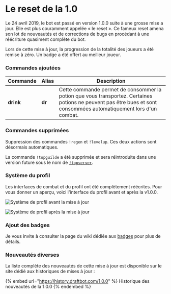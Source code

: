 # Le reset de la 1.0

Le 24 avril 2019, le bot est passé en version 1.0.0 suite à une grosse mise a jour. Elle est plus couramment appelée « le reset ». Ce fameux reset amena son lot de nouveautés et de corrections de bugs en procédant à une réécriture quasiment complète du bot.

Lors de cette mise à jour, la progression de la totalité des joueurs a été remise à zéro. Un badge a été offert au meilleur joueur.

### Commandes ajoutées

| Commande  | Alias  | Description                                                                                                                                                        |
| --------- | ------ | ------------------------------------------------------------------------------------------------------------------------------------------------------------------ |
| **drink** | **dr** | Cette commande permet de consommer la potion que vous transportez. Certaines potions ne peuvent pas être bues et sont consommées automatiquement lors d'un combat. |

### Commandes supprimées

Suppression des commandes `!regen` et `!levelup`. Ces deux actions sont désormais automatiques.

La commande `!topguilde` a été supprimée et sera réintroduite dans une version future sous le nom de [`!topserver`](https://guide.draftbot.com/notions-avancees/monter-dans-les-classements#le-classement-du-serveur).

### Système du profil

Les interfaces de combat et du profil ont été complètement réécrites. Pour vous donner un aperçu, voici l'interface du profil avant et après la v1.0.0.

![Système de profil avant la mise à jour](https://vignette.wikia.nocookie.net/draftbot/images/2/29/Screenshot\_\(48\).png/revision/latest/scale-to-width-down/617?cb=20200409185454\&path-prefix=fr)

![Système de profil après la mise à jour](https://vignette.wikia.nocookie.net/draftbot/images/f/f7/Screenshot\_\(50\).png/revision/latest?cb=20200409190521\&path-prefix=fr)

### Ajout des badges

Je vous invite à consulter la page du wiki dédiée aux [badges](../notions-avancees/badges.md) pour plus de détails.

### Nouveautés diverses

La liste complète des nouveautés de cette mise à jour est disponible sur le site dédié aux historiques de mises à jour :

{% embed url="https://history.draftbot.com/1.0.0" %}
Historique des nouveautés de la 1.0.0
{% endembed %}

